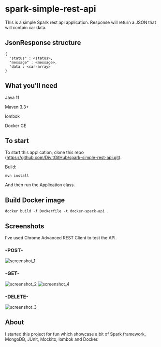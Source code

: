 # spark-simple-rest-api
This is a simple Spark rest api application. Response will return a JSON that will contain car data.

## JsonResponse structure

```
{
  "status" : <status>,
  "message" : <message>,
  "data : <car-array>
}
```

## What you'll need
Java 11

Maven 3.3+

lombok

Docker CE

## To start
To start this application, clone this repo (https://github.com/DivitGitHub/spark-simple-rest-api.git).

Build:
```
mvn install
```
And then run the Application class.

## Build Docker image
```
docker build -f Dockerfile -t docker-spark-api .
```
## Screenshots
I've used Chrome Advanced REST Client to test the API.

### -POST-
![screenshot_1](https://user-images.githubusercontent.com/26686429/50621654-14cded00-0eff-11e9-8904-2cbf04506262.png)

### -GET-
![screenshot_2](https://user-images.githubusercontent.com/26686429/50621648-0e3f7580-0eff-11e9-8a82-d38019a878b2.png)
![screenshot_4](https://user-images.githubusercontent.com/26686429/50621660-17304700-0eff-11e9-9d4c-cb895ae7b2c4.png)

### -DELETE-
![screenshot_3](https://user-images.githubusercontent.com/26686429/50621655-15ff1a00-0eff-11e9-8249-524b1dbd2708.png)

## About
I started this project for fun which showcase a bit of Spark framework, MongoDB, JUnit, Mockito, lombok and Docker.
